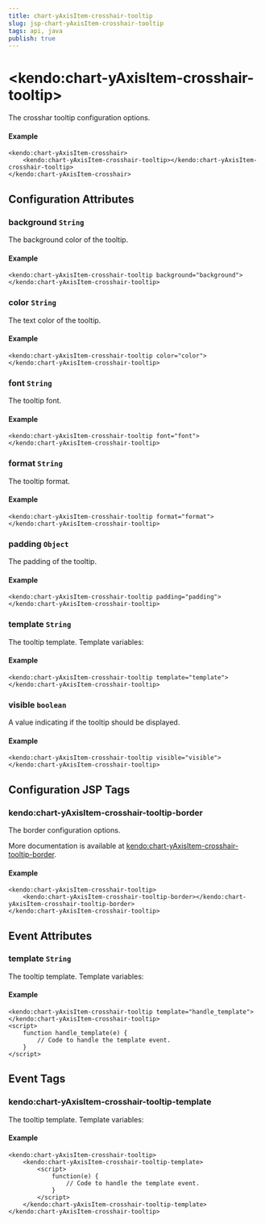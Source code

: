 ```yaml
---
title: chart-yAxisItem-crosshair-tooltip
slug: jsp-chart-yAxisItem-crosshair-tooltip
tags: api, java
publish: true
---
```


# \<kendo:chart-yAxisItem-crosshair-tooltip\>

The crosshar tooltip configuration options.

#### Example
    <kendo:chart-yAxisItem-crosshair>
        <kendo:chart-yAxisItem-crosshair-tooltip></kendo:chart-yAxisItem-crosshair-tooltip>
    </kendo:chart-yAxisItem-crosshair>

## Configuration Attributes

### background `String`

The background color of the tooltip.

#### Example
    <kendo:chart-yAxisItem-crosshair-tooltip background="background">
    </kendo:chart-yAxisItem-crosshair-tooltip>

### color `String`

The text color of the tooltip.

#### Example
    <kendo:chart-yAxisItem-crosshair-tooltip color="color">
    </kendo:chart-yAxisItem-crosshair-tooltip>

### font `String`

The tooltip font.

#### Example
    <kendo:chart-yAxisItem-crosshair-tooltip font="font">
    </kendo:chart-yAxisItem-crosshair-tooltip>

### format `String`

The tooltip format.

#### Example
    <kendo:chart-yAxisItem-crosshair-tooltip format="format">
    </kendo:chart-yAxisItem-crosshair-tooltip>

### padding `Object`

The padding of the tooltip.

#### Example
    <kendo:chart-yAxisItem-crosshair-tooltip padding="padding">
    </kendo:chart-yAxisItem-crosshair-tooltip>

### template `String`

The tooltip template.
Template variables:

#### Example
    <kendo:chart-yAxisItem-crosshair-tooltip template="template">
    </kendo:chart-yAxisItem-crosshair-tooltip>

### visible `boolean`

A value indicating if the tooltip should be displayed.

#### Example
    <kendo:chart-yAxisItem-crosshair-tooltip visible="visible">
    </kendo:chart-yAxisItem-crosshair-tooltip>


##  Configuration JSP Tags

### kendo:chart-yAxisItem-crosshair-tooltip-border

The border configuration options.

More documentation is available at [kendo:chart-yAxisItem-crosshair-tooltip-border](chart/yaxisitem-crosshair-tooltip-border).

#### Example

    <kendo:chart-yAxisItem-crosshair-tooltip>
        <kendo:chart-yAxisItem-crosshair-tooltip-border></kendo:chart-yAxisItem-crosshair-tooltip-border>
    </kendo:chart-yAxisItem-crosshair-tooltip>


## Event Attributes

### template `String`

The tooltip template.
Template variables:

#### Example
    <kendo:chart-yAxisItem-crosshair-tooltip template="handle_template">
    </kendo:chart-yAxisItem-crosshair-tooltip>
    <script>
        function handle_template(e) {
            // Code to handle the template event.
        }
    </script>

## Event Tags

### kendo:chart-yAxisItem-crosshair-tooltip-template

The tooltip template.
Template variables:

#### Example
    <kendo:chart-yAxisItem-crosshair-tooltip>
        <kendo:chart-yAxisItem-crosshair-tooltip-template>
            <script>
                function(e) {
                    // Code to handle the template event.
                }
            </script>
        </kendo:chart-yAxisItem-crosshair-tooltip-template>
    </kendo:chart-yAxisItem-crosshair-tooltip>


